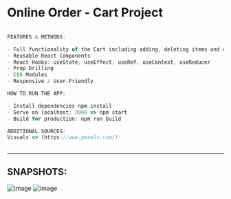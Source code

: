 # Online Order - Cart Project


```ts

FEATURES & METHODS:

- Full functionality of the Cart including adding, deleting items and calculating price
- Reusable React Components
- React Hooks: useState, useEffect, useRef, useContext, useReducer
- Prop Drilling
- CSS Modules
- Responsive / User-Friendly

```


```ts
HOW TO RUN THE APP:

- Install dependencies npm install
- Serve on localhost: 3000 => npm start
- Build for production: npm run build

```

```ts
ADDITIONAL SOURCES:
Visuals => (https://www.pexels.com/) 
           
```


<hr>

## SNAPSHOTS:
![image](https://user-images.githubusercontent.com/90147636/196001001-c5407bdc-bbb4-472c-b6b0-68f1e2211ad0.png)
![image](https://user-images.githubusercontent.com/90147636/196001017-1dcd8eb2-ba7a-4b5b-afdc-5bff7b601179.png)


           
